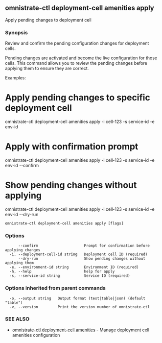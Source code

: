 ## omnistrate-ctl deployment-cell amenities apply

Apply pending changes to deployment cell

### Synopsis

Review and confirm the pending configuration changes for deployment cells.

Pending changes are activated and become the live configuration for those cells.
This command allows you to review the pending changes before applying them to 
ensure they are correct.

Examples:
  # Apply pending changes to specific deployment cell
  omnistrate-ctl deployment-cell amenities apply -i cell-123 -s service-id -e env-id

  # Apply with confirmation prompt
  omnistrate-ctl deployment-cell amenities apply -i cell-123 -s service-id -e env-id --confirm

  # Show pending changes without applying
  omnistrate-ctl deployment-cell amenities apply -i cell-123 -s service-id -e env-id --dry-run

```
omnistrate-ctl deployment-cell amenities apply [flags]
```

### Options

```
      --confirm                     Prompt for confirmation before applying changes
  -i, --deployment-cell-id string   Deployment cell ID (required)
      --dry-run                     Show pending changes without applying them
  -e, --environment-id string       Environment ID (required)
  -h, --help                        help for apply
  -s, --service-id string           Service ID (required)
```

### Options inherited from parent commands

```
  -o, --output string   Output format (text|table|json) (default "table")
  -v, --version         Print the version number of omnistrate-ctl
```

### SEE ALSO

* [omnistrate-ctl deployment-cell amenities](omnistrate-ctl_deployment-cell_amenities.md)	 - Manage deployment cell amenities configuration

